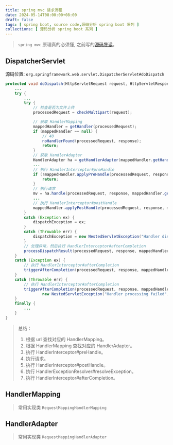 ```yaml
---
title: spring mvc 请求流程
date: 2024-05-14T08:00:00+08:00
draft: false
tags: [ spring boot, source code,源码分析 spring boot 系列 ]
collections: [ 源码分析 spring boot 系列 ]
---
```


> `spring mvc` 原理真的必须懂, 之前写的[源码导读](https://www.processon.com/view/61a36f72e0b34d5e7fd8388c)。


## DispatcherServlet

源码位置: `org.springframework.web.servlet.DispatcherServlet#doDispatch`

```java
protected void doDispatch(HttpServletRequest request, HttpServletResponse response) throws Exception {
    ... 
    try {
        ...
        try {
            // 检查是否为文件上传
            processedRequest = checkMultipart(request);

            // 获取 HandlerMapping  
            mappedHandler = getHandler(processedRequest);
            if (mappedHandler == null) {
                // 40
                noHandlerFound(processedRequest, response);
                return;
            }
            // 获取 HandlerAdapter
            HandlerAdapter ha = getHandlerAdapter(mappedHandler.getHandler());
            ...
            // 执行 HandlerInterceptor#preHandle
            if (!mappedHandler.applyPreHandle(processedRequest, response)) {
                return;
            }
            // 执行请求
            mv = ha.handle(processedRequest, response, mappedHandler.getHandler());
            ...
            // 执行 HandlerInterceptor#postHandle
            mappedHandler.applyPostHandle(processedRequest, response, mv);
        }
        catch (Exception ex) {
            dispatchException = ex;
        }
        catch (Throwable err) {
            dispatchException = new NestedServletException("Handler dispatch failed", err);
        }
        // 处理异常，然后执行 HandlerInterceptor#afterCompletion
        processDispatchResult(processedRequest, response, mappedHandler, mv, dispatchException);
    }
    catch (Exception ex) {
        // 执行 HandlerInterceptor#afterCompletion
        triggerAfterCompletion(processedRequest, response, mappedHandler, ex);
    }
    catch (Throwable err) {
        // 执行 HandlerInterceptor#afterCompletion
        triggerAfterCompletion(processedRequest, response, mappedHandler,
                new NestedServletException("Handler processing failed", err));
    }
    finally {
        ...
    }
}
```

> 总结： <br/>
> 1. 根据 url 查找对应的 HandlerMapping。 <br/>
> 2. 根据 HandlerMapping  查找对应的 HandlerAdapter。 <br/>
> 3. 执行 HandlerInterceptor#preHandle。 <br/>
> 4. 执行请求。 <br/>
> 5. 执行 HandlerInterceptor#postHandle。 <br/>
> 6. 执行 HandlerExceptionResolver#resolveException。 <br/>
> 7. 执行 HandlerInterceptor#afterCompletion。 <br/>

## HandlerMapping

> 常用实现类 `RequestMappingHandlerMapping`

## HandlerAdapter

> 常用实现类 `RequestMappingHandlerAdapter`
